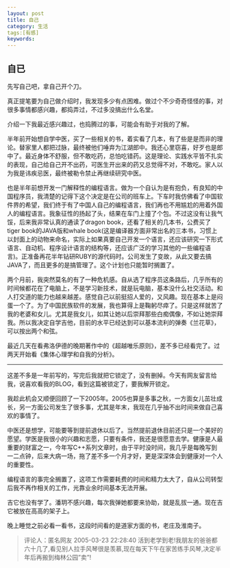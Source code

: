 ```yaml
---
layout: post
title: 自己
category: 生活
tags:[有感]
keywords:
---
```


## 自已

先写自己吧，拿自己开个刀。

真正提笔要为自己做介绍时，我发现多少有点困难。做过个不少奇奇怪怪的事，对很多事情都感兴趣，都捣弄过，不过多没搞出什么名堂。

介绍一下我最近感兴趣过，也捣腾过的事，可能会有助于对我的了解。

半年前开始想自学中医，买了一些相关的书，着实看了几本，有了些是是而非的理论。替家里人都把过脉，最终被他们唾弃为江湖郎中。我还心里窃喜，好歹也是郎中了。最近身体不舒服，但不敢吃药，总怕吃错药。这是理论、实践水平皆不扎实的表现，自己给自己开不出药，可医生开出来的药又总觉得不对，不敢吃。家人以为我是讳疾忌医，最终被勒令禁止再继续研究中医。

也是半年前想开发一门解释性的编程语言。做为一个自认为是有抱负，有良知的中国程序员，我清楚的记得下这个决定是在公司的班车上。下车时我仿佛看了中国软件界的希望，我们终于有了中国人自己的编程语言，我们再也不用尴尬的用着外国人的编程语言。我象征性的扬起了头，结果在车门上撞了个包。不过这没有让我气馁，后来我非常认真的通读了dragon book，还看了相关的几本书，公费买了tiger book的JAVA版和whale book(这是编译器方面非常出名的三本书，习惯上以封面上的动物来命名，实际上如果真要自己开发一个语言，还应该研究一下形式语言、自动机、程序设计语言的结构等，还应该广泛的学习其他的一些编程语言)。正准备再花半年钻研RUBY的源代码时。公司发生了变故，从此又要去搞JAVA了，而且更多的是搞管理了。这个计划也只能暂时搁置了。

两个月前，我突然莫名的有了一种危机感。自从选了程序员这条路后，几乎所有的时间候都花在了电脑上，不是学习新技术，就是玩电脑，基本没什么社交活动。和人打交道的能力也越来越差。感觉自己以前挺招人爱的，又风趣。现在基本上是闷蛋一个了。为了中国民族软件的发展，我也算得上是鞠躬尽瘁了。只是这样就苦了我的老婆和女儿。尤其是我女儿，如其让她以后崇拜那些白痴偶像，不如让她崇拜我。所以我决定自学吉他，目前的水平已经达到可以基本流利的弹奏《兰花草》，可以按出两个和弦。

最近几天在看弗洛伊德的晚期著作中的《超越唯乐原则》，差不多已经看完了。过两天开始看《集体心理学和自我的分析》。

---

这差不多是一年前写的，写完后我就把它锁定了，没有删掉。今天有网友留言给我，说喜欢看我的BLOG，看到这篇被锁定了，要我解开锁定。

我趁此机会又顺便回顾了一下2005年。2005也算是多事之秋，一方面女儿茁壮成长，另一方面公司发生了很多事，尤其是年末，我现在几乎抽不出时间来做自己喜欢的事情了。

中医还是想学，可能要等到提前退休以后了。当然提前退休目前还只是一个美好的愿望。学医是我很小的兴趣和志愿，只要有条件，我还是很愿意去学。健康是人最重要的财富之一，今年写C++系列文章时，由于平时没时间，我几乎是每晚写到一二点钟，后来大病一场，拖了差不多一个月才好，更是深深体会到健康对一个人的重要性。

编程语言的事完全搁置了，这项工作需要耗费的时间和精力太大了，自从公司转型后我不再作相关的工作，光靠业余时间基本无法开展。

吉它也没有学了。潘玥不感兴趣，每次我弹她都要来协助，就是乱拔一通。现在吉它被放在高高的架子上。

晚上睡觉之前必看一看书，这段时间看的是道家方面的书，老庄及淮南子。 

> 评论人：匿名网友 2005-03-23 22:28:40 活到老学到老!我朋友的爸爸都六十几了,看见别人拉手风琴很是羡慕,现在每天下午在家苦练手风琴,决定半年后再搬到梅林公园”卖”!